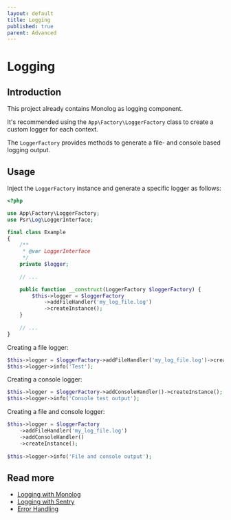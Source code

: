 ```yaml
---
layout: default
title: Logging
published: true
parent: Advanced
---
```


# Logging

## Introduction

This project already contains Monolog as logging component.

It's recommended using the `App\Factory\LoggerFactory` class to 
create a custom logger for each context.

The `LoggerFactory` provides methods to generate a 
file- and console based logging output.

## Usage

Inject the `LoggerFactory` instance and generate a specific logger as follows:

```php
<?php

use App\Factory\LoggerFactory;
use Psr\Log\LoggerInterface;

final class Example
{
    /**
     * @var LoggerInterface
     */
    private $logger;
    
    // ...

    public function __construct(LoggerFactory $loggerFactory) {
        $this->logger = $loggerFactory
            ->addFileHandler('my_log_file.log')
            ->createInstance();
    }
    
    // ...
}
```

Creating a file logger:

```php
$this->logger = $loggerFactory->addFileHandler('my_log_file.log')->createInstance();
$this->logger->info('Test');
```

Creating a console logger:

```php
$this->logger = $loggerFactory->addConsoleHandler()->createInstance();
$this->logger->info('Console test output');
```


Creating a file and console logger:

```php
$this->logger = $loggerFactory
    ->addFileHandler('my_log_file.log')
    ->addConsoleHandler()
    ->createInstance();
    
$this->logger->info('File and console output');
```

## Read more

* [Logging with Monolog](https://odan.github.io/2020/05/25/slim4-logging.html)
* [Logging with Sentry](https://odan.github.io/2020/06/18/slim4-sentry.html)
* [Error Handling](https://odan.github.io/2020/05/27/slim4-error-handling.html)


